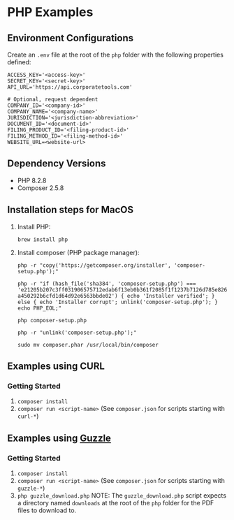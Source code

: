 # PHP Examples

## Environment Configurations
Create an `.env` file at the root of the `php` folder with the following properties defined:

```
ACCESS_KEY='<access-key>'
SECRET_KEY='<secret-key>'
API_URL='https://api.corporatetools.com'

# Optional, request dependent
COMPANY_ID='<company-id>'
COMPANY_NAME='<company-name>'
JURISDICTION='<jurisdiction-abbreviation>'
DOCUMENT_ID='<document-id>'
FILING_PRODUCT_ID='<filing-product-id>'
FILING_METHOD_ID='<filing-method-id>'
WEBSITE_URL=<website-url>
```

## Dependency Versions

- PHP 8.2.8
- Composer 2.5.8

## Installation steps for MacOS

1. Install PHP:

	`brew install php`

2. Install composer (PHP package manager):
	
	`php -r "copy('https://getcomposer.org/installer', 'composer-setup.php');"`

	`php -r "if (hash_file('sha384', 'composer-setup.php') === 'e21205b207c3ff031906575712edab6f13eb0b361f2085f1f1237b7126d785e826a450292b6cfd1d64d92e6563bbde02') { echo 'Installer verified'; } else { echo 'Installer corrupt'; unlink('composer-setup.php'); } echo PHP_EOL;"`

	`php composer-setup.php`

	`php -r "unlink('composer-setup.php');"`

	`sudo mv composer.phar /usr/local/bin/composer`

## Examples using CURL

### Getting Started
1. `composer install`
2. `composer run <script-name>` (See `composer.json` for scripts starting with `curl-*`)

## Examples using [Guzzle](https://docs.guzzlephp.org/en/stable/index.html)

### Getting Started
1. `composer install`
2. `composer run <script-name>` (See `composer.json` for scripts starting with `guzzle-*`)
3. `php guzzle_download.php` 
NOTE: The `guzzle_download.php` script expects a directory named `downloads` at the root of the `php` folder for the PDF files to download to.
